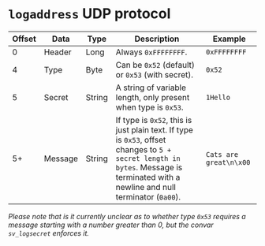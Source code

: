 # `logaddress` UDP protocol
Offset | Data | Type | Description | Example
-------|------|------|------------ |--------
0 | Header | Long | Always `0xFFFFFFFF`. | `0xFFFFFFFF`
4 | Type | Byte | Can be `0x52` (default) or `0x53` (with secret). | `0x52`
5 | Secret | String | A string of variable length, only present when type is `0x53`. | `1Hello`
5+ | Message | String | If type is `0x52`, this is just plain text. If type is `0x53`, offset changes to `5 + secret length in bytes`. Message is terminated with a newline and null terminator (`0a00`). | `Cats are great\n\x00`

*Please note that is it currently unclear as to whether type `0x53` requires a message starting with a number greater than 0, but the convar `sv_logsecret` enforces it.* 

